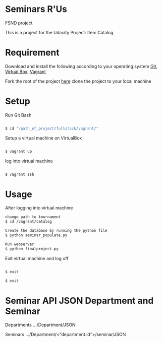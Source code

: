 # Seminars R'Us
FSND project

This is a project for the Udacity Project: Item Catalog

# Requirement

Download and install the following according to your operating system
[Git](http://git-scm.com/downloads), 
[Virtual Box](https://www.virtualbox.org/wiki/Downloads), 
[Vagrant](https://www.vagrantup.com/downloads.html)

Fork the root of the project [here](https://github.com/trevordo/fullstack-nanodegree-vm)
clone the project to your local machine

# Setup

Run Git Bash
```sh

$ cd "/path_of_project/fullstack/vagrant/"

```
Setup a virtual machine on VirtualBox
```sh

$ vagrant up

```
log into virtual machine
```sh

$ vagrant ssh

```
# Usage

After logging into virtual machine


```sh
change path to tournament
$ cd /vagrant/catalog

Create the database by running the python file
$ python seminar_populate.py

Run webserver
$ python finalproject.py
```

Exit virtual machine and log off
```sh

$ exit

$ exit

```

# Seminar API JSON Department and Seminar

Departments 
.../Department/JSON

Seminars
.../Department/<"department.id">/seminar/JSON
